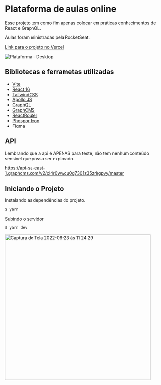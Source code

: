 # Plataforma de aulas online

Esse projeto tem como fim apenas colocar em práticas conhecimentos de React e GraphQL. 

Aulas foram ministradas pela RocketSeat.

[Link para o projeto no Vercel](https://event-plataform-react-thekaduu.vercel.app/)

![Plataforma - Desktop](https://user-images.githubusercontent.com/5381824/175322716-90299f6d-df05-4f65-8f0c-3cd57ae4afe5.png)


## Bibliotecas e ferrametas utilizadas
* [Vite](https://vitejs.dev/)
* [React 16](https://pt-br.reactjs.org/)
* [TailwindCSS](https://tailwindcss.com/)
* [Apollo JS](https://www.apollographql.com/)
* [GraphQL](https://graphql.org/)
* [GraphCMS](https://graphcms.com/)
* [ReactRouter](https://reactrouter.com/)
* [Phospor Icon](https://phosphoricons.com/)
* [Figma](https://www.figma.com/file/vyPgwkffEP3r3rukbg9JzK/Plataforma-de-evento---Ignite-Lab-(Community)?node-id=8%3A399)


## API

Lembrando que a api é APENAS para teste, não tem nenhum conteúdo sensível que possa ser explorado.

https://api-sa-east-1.graphcms.com/v2/cl4r0wwcu0g7301z35zrhgpvy/master


## Iniciando o Projeto

Instalando as dependências do projeto.

```bash
$ yarn
```

Subindo o servidor 

```bash
$ yarn dev
```
<img width="472" alt="Captura de Tela 2022-06-23 às 11 24 29" src="https://user-images.githubusercontent.com/5381824/175322827-71cd7a35-9698-4f11-9e21-4fd99e8850b6.png">


